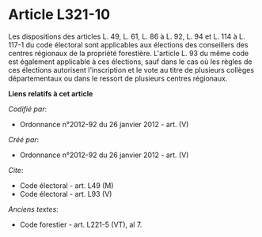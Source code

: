# Article L321-10

Les dispositions des articles L. 49, L. 61, L. 86 à L. 92, L. 94 et L. 114 à L. 117-1 du code électoral sont applicables aux
élections des conseillers des centres régionaux de la propriété forestière. L'article L. 93 du même code est également
applicable à ces élections, sauf dans le cas où les règles de ces élections autorisent l'inscription et le vote au titre de
plusieurs collèges départementaux ou dans le ressort de plusieurs centres régionaux.

**Liens relatifs à cet article**

_Codifié par_:

  - Ordonnance n°2012-92 du 26 janvier 2012 - art. (V)

_Créé par_:

  - Ordonnance n°2012-92 du 26 janvier 2012 - art. (V)

_Cite_:

  - Code électoral - art. L49 (M)
  - Code électoral - art. L93 (V)

_Anciens textes_:

  - Code forestier - art. L221-5 (VT), al 7.
